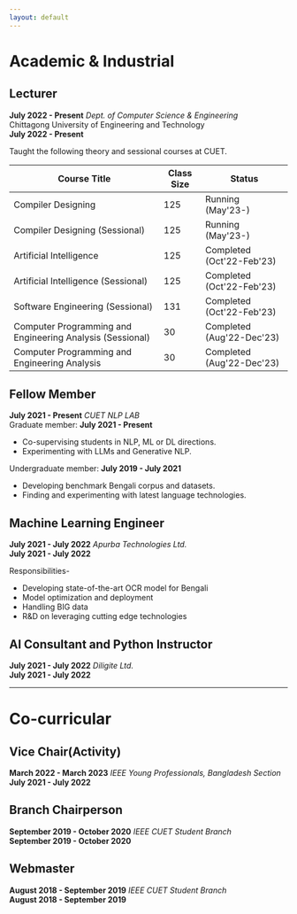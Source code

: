 ```yaml
---
layout: default
---
```


# <span class='red_h1'>Academic & Industrial</span>

## Lecturer
<span class="date_large_dp">**July 2022 - Present**</span>
*<span class='font-12'>Dept. of Computer Science & Engineering</span>*<br>
<span class='font-12'>Chittagong University of Engineering and Technology</span><br>
<span class="date_small_dp">**July 2022 - Present**</span>


Taught the following theory and sessional courses at CUET.

Course Title | Class Size | Status
-------------|------------|--------------
Compiler Designing                  | 125 | Running (May'23-)
Compiler Designing (Sessional)      | 125 | Running (May'23-)
Artificial Intelligence             | 125 | Completed (Oct'22-Feb'23)
Artificial Intelligence (Sessional) | 125 | Completed (Oct'22-Feb'23)
Software Engineering (Sessional)    | 131 | Completed (Oct'22-Feb'23)
Computer Programming and Engineering Analysis (Sessional) | 30 | Completed (Aug'22-Dec'23)
Computer Programming and Engineering Analysis             | 30 | Completed (Aug'22-Dec'23)



## Fellow Member
<span class="date_large_dp">**July 2021 - Present**</span>
*<span class='font-12'>CUET NLP LAB</span>*<br>
Graduate member: **July 2021 - Present**
* Co-supervising students in NLP, ML or DL directions.
* Experimenting with LLMs and Generative NLP.

Undergraduate member: **July 2019 - July 2021**
* Developing benchmark Bengali corpus and datasets.
* Finding and experimenting with latest language technologies.<br>


## Machine Learning Engineer
<span class="date_large_dp">**July 2021 - July 2022**</span>
*<span class='font-12'>Apurba Technologies Ltd.</span>*<br>
<span class="date_small_dp">**July 2021 - July 2022**</span>

Responsibilities-
* Developing state-of-the-art OCR model for Bengali
* Model optimization and deployment
* Handling BIG data
* R&D on leveraging cutting edge technologies

## AI Consultant and Python Instructor
<span class="date_large_dp">**July 2021 - July 2022**</span>
*<span class='font-12'>Diligite Ltd.</span>*<br>
<span class="date_small_dp">**July 2021 - July 2022**</span>

---
# <span class='red_h1'>Co-curricular</span>
## Vice Chair(Activity)

<span class="date_large_dp">**March 2022 - March 2023**</span>
*<span class='font-12'>IEEE Young Professionals, Bangladesh Section</span>*<br>
<span class="date_small_dp">**July 2021 - July 2022**</span>

## Branch Chairperson

<span class="date_large_dp">**September 2019 - October 2020**</span>
*<span class='font-12'>IEEE CUET Student Branch</span>*<br>
<span class="date_small_dp">**September 2019 - October 2020**</span>


## Webmaster 

<span class="date_large_dp">**August 2018 - September 2019**</span>
*<span class='font-12'>IEEE CUET Student Branch</span>*<br>
<span class="date_small_dp">**August 2018 - September 2019**</span>
